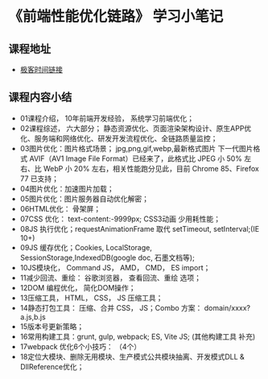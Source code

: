 # 《前端性能优化链路》 学习小笔记

## 课程地址
* [极客时间链接](https://time.geekbang.org/course/intro/257)

## 课程内容小结
* 01课程介绍， 10年前端开发经验， 系统学习前端优化；
* 02课程综述， 六大部分；
静态资源优化、页面渲染架构设计、原生APP优化、服务端和网络优化、研发开发流程优化、全链路质量监控；
* 03图片优化：图片格式场景； jpg,png,gif,webp,最新格式图片 下一代图片格式 AVIF（AV1 Image File Format）已经来了，此格式比 JPEG 小 50% 左右、比 WebP 小 20% 左右，相关性能跑分见此，目前 Chrome 85、Firefox 77 已支持；
* 04图片优化：加速图片加载；
* 05图片优化：图片服务器自动优化解密；
* 06HTML优化： 骨架屏；
* 07CSS 优化： text-content:-9999px; CSS3动画 少用耗性能；
* 08JS 执行优化；requestAnimationFrame 取代 setTimeout, setInterval;(IE 10+)
* 09JS 缓存优化；Cookies, LocalStorage, SessionStorage,IndexedDB(google doc, 石墨文档等);
* 10JS模块化， Command JS， AMD， CMD， ES import；
* 11减少回流、重绘： 谷歌浏览器， 查看回流、重绘 选项；
* 12DOM 编程优化， 简化DOM操作；
* 13压缩工具， HTML， CSS， JS 压缩工具；
* 14静态打包工具： 压缩、合并 CSS， JS；Combo 方案： domain/xxxx?a.js,b.js
* 15版本号更新策略；
* 16常用构建工具：grunt, gulp, webpack; ES, Vite JS; (其他构建工具 补充)
* 17webpack 优化6个小技巧： （4个）
* 18定位大模块、删除无用模块、生产模式公共模块抽离、开发模式DLL & DllReference优化；






